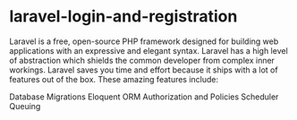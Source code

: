 # laravel-login-and-registration
Laravel is a free, open-source PHP framework designed for building web applications with an expressive and elegant syntax. Laravel has a high level of abstraction which shields the common developer from complex inner workings. Laravel saves you time and effort because it ships with a lot of features out of the box. These amazing features include:

Database Migrations
Eloquent ORM
Authorization and Policies
Scheduler
Queuing
